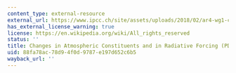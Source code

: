 ```yaml
---
content_type: external-resource
external_url: https://www.ipcc.ch/site/assets/uploads/2018/02/ar4-wg1-chapter2-1.pdf
has_external_license_warning: true
license: https://en.wikipedia.org/wiki/All_rights_reserved
status: ''
title: Changes in Atmospheric Constituents and in Radiative Forcing (PDF)
uid: 88fa78ac-78d9-4f0d-9787-e197d652c6b5
wayback_url: ''
---
```

